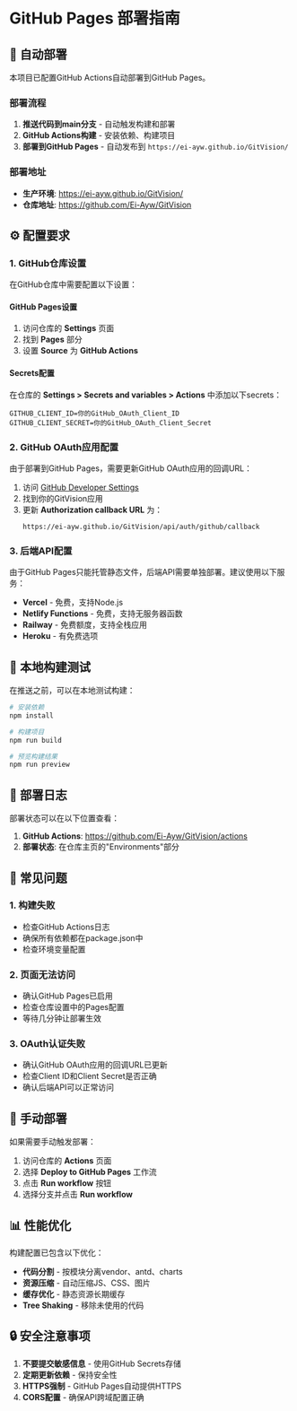 # GitHub Pages 部署指南

## 🚀 自动部署

本项目已配置GitHub Actions自动部署到GitHub Pages。

### 部署流程

1. **推送代码到main分支** - 自动触发构建和部署
2. **GitHub Actions构建** - 安装依赖、构建项目
3. **部署到GitHub Pages** - 自动发布到 `https://ei-ayw.github.io/GitVision/`

### 部署地址

- **生产环境**: https://ei-ayw.github.io/GitVision/
- **仓库地址**: https://github.com/Ei-Ayw/GitVision

## ⚙️ 配置要求

### 1. GitHub仓库设置

在GitHub仓库中需要配置以下设置：

#### GitHub Pages设置
1. 访问仓库的 **Settings** 页面
2. 找到 **Pages** 部分
3. 设置 **Source** 为 **GitHub Actions**

#### Secrets配置
在仓库的 **Settings > Secrets and variables > Actions** 中添加以下secrets：

```
GITHUB_CLIENT_ID=你的GitHub_OAuth_Client_ID
GITHUB_CLIENT_SECRET=你的GitHub_OAuth_Client_Secret
```

### 2. GitHub OAuth应用配置

由于部署到GitHub Pages，需要更新GitHub OAuth应用的回调URL：

1. 访问 [GitHub Developer Settings](https://github.com/settings/applications)
2. 找到你的GitVision应用
3. 更新 **Authorization callback URL** 为：
   ```
   https://ei-ayw.github.io/GitVision/api/auth/github/callback
   ```

### 3. 后端API配置

由于GitHub Pages只能托管静态文件，后端API需要单独部署。建议使用以下服务：

- **Vercel** - 免费，支持Node.js
- **Netlify Functions** - 免费，支持无服务器函数
- **Railway** - 免费额度，支持全栈应用
- **Heroku** - 有免费选项

## 🔧 本地构建测试

在推送之前，可以在本地测试构建：

```bash
# 安装依赖
npm install

# 构建项目
npm run build

# 预览构建结果
npm run preview
```

## 📝 部署日志

部署状态可以在以下位置查看：

1. **GitHub Actions**: https://github.com/Ei-Ayw/GitVision/actions
2. **部署状态**: 在仓库主页的"Environments"部分

## 🐛 常见问题

### 1. 构建失败
- 检查GitHub Actions日志
- 确保所有依赖都在package.json中
- 检查环境变量配置

### 2. 页面无法访问
- 确认GitHub Pages已启用
- 检查仓库设置中的Pages配置
- 等待几分钟让部署生效

### 3. OAuth认证失败
- 确认GitHub OAuth应用的回调URL已更新
- 检查Client ID和Client Secret是否正确
- 确认后端API可以正常访问

## 🔄 手动部署

如果需要手动触发部署：

1. 访问仓库的 **Actions** 页面
2. 选择 **Deploy to GitHub Pages** 工作流
3. 点击 **Run workflow** 按钮
4. 选择分支并点击 **Run workflow**

## 📊 性能优化

构建配置已包含以下优化：

- **代码分割** - 按模块分离vendor、antd、charts
- **资源压缩** - 自动压缩JS、CSS、图片
- **缓存优化** - 静态资源长期缓存
- **Tree Shaking** - 移除未使用的代码

## 🔒 安全注意事项

1. **不要提交敏感信息** - 使用GitHub Secrets存储
2. **定期更新依赖** - 保持安全性
3. **HTTPS强制** - GitHub Pages自动提供HTTPS
4. **CORS配置** - 确保API跨域配置正确
